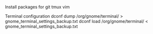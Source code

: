 Install packages for
git
tmux
vim

Terminal configuration
dconf dump /org/gnome/terminal/ > gnome_terminal_settings_backup.txt
dconf load /org/gnome/terminal/ < gnome_terminal_settings_backup.txt


